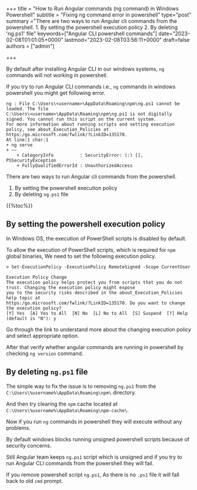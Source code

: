 +++
title = "How to Run Angular commands (ng command) in Windows Powershell"
subtitle = "Fixing ng command error in powershell"
type="post"
summary ="There are two ways to run Angular cli commands from the powershell. 1. By setting the powershell execution policy 2. By deleting 'ng.ps1' file"
keywords=["Angular CLI powershell commands"]
date="2023-02-08T01:01:05+0000"
lastmod="2023-02-08T03:56:11+0000"
draft=false
authors = ["admin"]

+++

By default after installing Angular CLI in our windows systems, `ng` commands will not working in powershell. 

If you try to run Angular CLI commands i.e., `ng` commands in windows powershell you might get following error.

```text
ng : File C:\Users\<username>\AppData\Roaming\npm\ng.ps1 cannot be loaded. The file
C:\Users\<username>\AppData\Roaming\npm\ng.ps1 is not digitally signed. You cannot run this script on the current system.
For more information about running scripts and setting execution policy, see about_Execution_Policies at
https:/go.microsoft.com/fwlink/?LinkID=135170.
At line:1 char:1
+ ng serve
+ ~~
    + CategoryInfo          : SecurityError: (:) [], PSSecurityException
    + FullyQualifiedErrorId : UnauthorizedAccess
```

There are two ways to run Angular cli commands from the powershell.

1. By setting the powershell execution policy
2. By deleting `ng.ps1` file

{{%toc%}}

## By setting the powershell execution policy

In Windows OS, the execution of PowerShell scripts is disabled by default. 

To allow the execution of PowerShell scripts, which is required for `npm` global binaries, We need to set the following execution policy.

```text
> Set-ExecutionPolicy -ExecutionPolicy RemoteSigned -Scope CurrentUser

Execution Policy Change
The execution policy helps protect you from scripts that you do not trust. Changing the execution policy might expose
you to the security risks described in the about_Execution_Policies help topic at
https:/go.microsoft.com/fwlink/?LinkID=135170. Do you want to change the execution policy?
[Y] Yes  [A] Yes to All  [N] No  [L] No to All  [S] Suspend  [?] Help (default is "N"): y

```

Go through the link to understand more about the changing execution policy and select appropriate option.

After that verify whether angular commands are running in powershell by checking `ng version` command.

## By deleting `ng.ps1` file

The simple way to fix the issue is to removing `ng.ps1` from the `C:\Users\%username%\AppData\Roaming\npm\` directory.

And then try clearing the `npm` cache located at `C:\Users\%username%\AppData\Roaming\npm-cache\`.

Now if you run `ng` commands in powershell they will execute without any problems.

By default windows blocks running unsigned powershell scripts because of security concerns. 

Still Angular team keeps `ng.ps1` script which is unsigned and if you try to run Angular CLI commands from the powershell they will fail.  

If you remove powershell script `ng.ps1`, As there is no `.ps1` file it will fall back to old `cmd` prompt.
